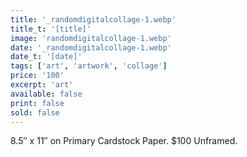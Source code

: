 ```yaml
---
title: '_randomdigitalcollage-1.webp'
title_t: '[title]'
image: 'randomdigitalcollage-1.webp'
date: '_randomdigitalcollage-1.webp'
date_t: '[date]'
tags: ['art', 'artwork', 'collage']
price: '100'
excerpt: 'art'
available: false
print: false
sold: false
---
```



8.5″ x 11″ on Primary Cardstock Paper.
$100 Unframed.
